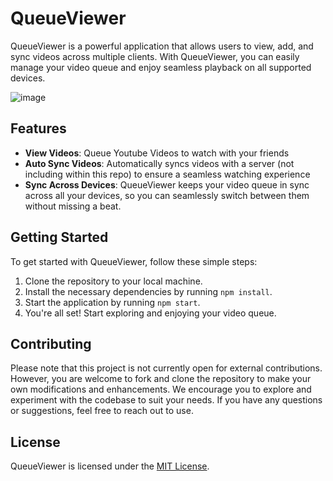# QueueViewer

QueueViewer is a powerful application that allows users to view, add, and sync videos across multiple clients. With QueueViewer, you can easily manage your video queue and enjoy seamless playback on all supported devices.

![image](https://github.com/user-attachments/assets/14627b85-d6c8-420b-8146-124b70fabfea)

## Features

- **View Videos**: Queue Youtube Videos to watch with your friends
- **Auto Sync Videos**: Automatically syncs videos with a server (not including within this repo) to ensure a seamless watching experience
- **Sync Across Devices**: QueueViewer keeps your video queue in sync across all your devices, so you can seamlessly switch between them without missing a beat.

## Getting Started

To get started with QueueViewer, follow these simple steps:

1. Clone the repository to your local machine.
2. Install the necessary dependencies by running `npm install`.
3. Start the application by running `npm start`.
5. You're all set! Start exploring and enjoying your video queue.

## Contributing

Please note that this project is not currently open for external contributions. However, you are welcome to fork and clone the repository to make your own modifications and enhancements. We encourage you to explore and experiment with the codebase to suit your needs. If you have any questions or suggestions, feel free to reach out to use.


## License

QueueViewer is licensed under the [MIT License](LICENSE).
